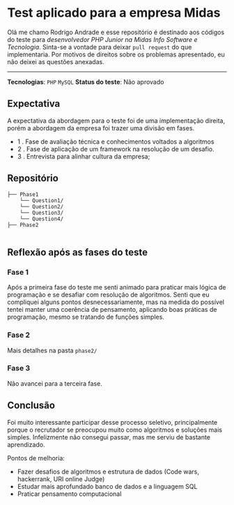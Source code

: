 

# Test aplicado para a empresa Midas

Olá me chamo Rodrigo Andrade e esse repositório é destinado aos códigos do teste para *desenvolvedor PHP Junior na Midas Info Software e Tecnologia*. Sinta-se a vontade para deixar ``pull request`` do que implementaria. Por motivos de direitos sobre os problemas apresentado, eu não deixei as questões anexadas.

<hr >

**Tecnologias**: ``PHP`` ``MySQL``
**Status do teste**:  Não aprovado

## Expectativa

A expectativa da abordagem para o teste foi de uma implementação direita, porém a abordagem da empresa foi trazer uma divisão em fases.

* 1 . Fase de avaliação técnica e conhecimentos voltados a algoritmos
* 2 . Fase de aplicação de um framework na resolução de um desafio.
* 3 . Entrevista para alinhar cultura da empresa;

## Repositório
```
├── Phase1
    └── Question1/
    └── Question2/
    └── Question3/
    └── Question4/
├── Phase2
  
```

## Reflexão após as fases do teste

### Fase 1

Após a primeira fase do teste me senti animado para praticar mais lógica de programação e se desafiar com resolução de algoritmos. Senti que eu compliquei alguns pontos desnecessariamente, mas na medida do possível tentei manter uma coerência de pensamento, aplicando boas práticas de programação, mesmo se tratando de funções simples.

### Fase 2

Mais detalhes na pasta ``phase2/``

### Fase 3

Não avancei para a terceira fase.

## Conclusão

Foi muito interessante participar desse processo seletivo, principalmente porque o recrutador se preocupou muito como algoritmos e soluções mais simples. Infelizmente não consegui passar, mas me serviu de bastante aprendizado.

Pontos de melhoria:
* Fazer desafios de algoritmos e estrutura de dados (Code wars, hackerrank, URI online Judge)
* Estudar mais aprofundado banco de dados e a linguagem SQL
* Praticar pensamento computacional

